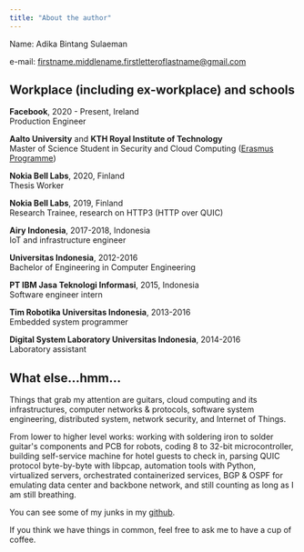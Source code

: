 ```yaml
---
title: "About the author"
---
```


Name: Adika Bintang Sulaeman

e-mail: firstname.middlename.firstletteroflastname@gmail.com

## Workplace (including ex-workplace) and schools

**Facebook**, 2020 - Present, Ireland <br />
Production Engineer

**Aalto University** and **KTH Royal Institute of Technology** <br />
Master of Science Student in Security and Cloud Computing ([Erasmus Programme](https://secclo.eu/)) <br />

**Nokia Bell Labs**, 2020, Finland <br />
Thesis Worker

**Nokia Bell Labs**, 2019, Finland <br />
Research Trainee, research on HTTP3 (HTTP over QUIC)

**Airy Indonesia**, 2017-2018, Indonesia <br />
IoT and infrastructure engineer

**Universitas Indonesia**, 2012-2016<br />
Bachelor of Engineering in Computer Engineering

**PT IBM Jasa Teknologi Informasi**, 2015, Indonesia <br />
Software engineer intern

**Tim Robotika Universitas Indonesia**, 2013-2016<br />
Embedded system programmer

**Digital System Laboratory Universitas Indonesia**, 2014-2016<br />
Laboratory assistant


## What else...hmm...
Things that grab my attention are guitars, cloud computing and its infrastructures, computer networks & protocols, software system engineering, distributed system, network security, and Internet of Things.

From lower to higher level works: working with soldering iron to solder guitar's components and PCB for robots, coding 8 to 32-bit microcontroller, building self-service machine for hotel guests to check in, parsing QUIC protocol byte-by-byte with libpcap, automation tools with Python, virtualized servers, orchestrated containerized services, BGP & OSPF for emulating data center and backbone network, and still counting as long as I am still breathing.

You can see some of my junks in my [github](https://github.com/adikabintang).

If you think we have things in common, feel free to ask me to have a cup of coffee.
